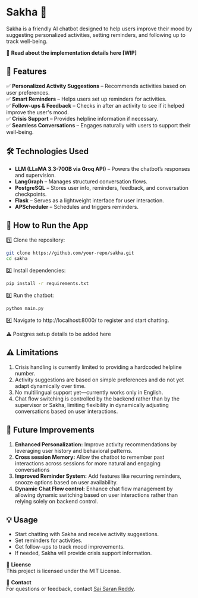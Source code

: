 # Sakha 🤖

Sakha is a friendly AI chatbot designed to help users improve their mood by suggesting personalized activities, setting reminders, and following up to track well-being.

[//]: # (🚀 **Try it here**  )

📖 **Read about the implementation details here [WIP]**  

[//]: # (🎥 **Watch the demo**  )

## 🎯 Features
✅ **Personalized Activity Suggestions** – Recommends activities based on user preferences.  
✅ **Smart Reminders** – Helps users set up reminders for activities.  
✅ **Follow-ups & Feedback** – Checks in after an activity to see if it helped improve the user's mood.  
✅ **Crisis Support** – Provides helpline information if necessary.  
✅ **Seamless Conversations** – Engages naturally with users to support their well-being.  

## 🛠️ Technologies Used
- **LLM (LLaMA 3.3-700B via Groq API)** – Powers the chatbot’s responses and supervision.
- **LangGraph** – Manages structured conversation flows.
- **PostgreSQL** – Stores user info, reminders, feedback, and conversation checkpoints.
- **Flask** – Serves as a lightweight interface for user interaction.
- **APScheduler** – Schedules and triggers reminders.

## 🚀 How to Run the App
1️⃣ Clone the repository:
   ```bash
   git clone https://github.com/your-repo/sakha.git
   cd sakha
   ```
2️⃣ Install dependencies:
   ```bash
   pip install -r requirements.txt
   ```
3️⃣ Run the chatbot:
   ```bash
   python main.py
   ```
4️⃣ Navigate to http://localhost:8000/ to register and start chatting.

⚠️ Postgres setup details to be added here

## ⚠️ Limitations

1. Crisis handling is currently limited to providing a hardcoded helpline number.
2. Activity suggestions are based on simple preferences and do not yet adapt dynamically over time.
3. No multilingual support yet—currently works only in English.
4. Chat flow switching is controlled by the backend rather than by the supervisor or Sakha, limiting flexibility in dynamically adjusting conversations based on user interactions.

## 🔧 Future Improvements

1. **Enhanced Personalization:** Improve activity recommendations by leveraging user history and behavioral patterns.  
2. **Cross session Memory:** Allow the chatbot to remember past interactions across sessions for more natural and engaging conversations
3. **Improved Reminder System:** Add features like recurring reminders, snooze options based on user availability.
4. **Dynamic Chat Flow control:** Enhance chat flow management by allowing dynamic switching based on user interactions rather than relying solely on backend control.

## 💡 Usage
- Start chatting with Sakha and receive activity suggestions.
- Set reminders for activities.
- Get follow-ups to track mood improvements.
- If needed, Sakha will provide crisis support information.

📃 **License**  
This project is licensed under the MIT License.  

📩 **Contact**  
For questions or feedback, contact [Sai Saran Reddy](mailto:rs.saran.reddy@gmail.com).
